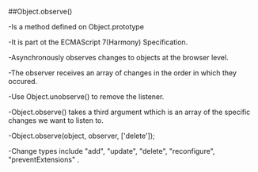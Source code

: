 ##Object.observe()

-Is a method defined on Object.prototype

-It is part ot the ECMAScript 7(Harmony) Specification.

-Asynchronously observes changes to objects at the browser level.

-The observer receives an array of changes in the order in which they occured.

-Use Object.unobserve() to remove the listener.

-Object.observe() takes a third argument wthich is an array of the specific changes we want to listen to.

-Object.observe(object, observer, ['delete']);

-Change types include "add", "update", "delete", "reconfigure", "preventExtensions" .
